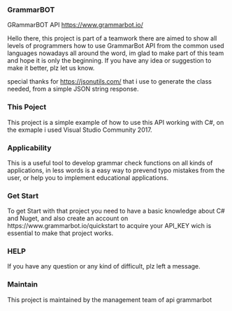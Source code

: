 <h3>GrammarBOT</h3>
GRammarBOT API <a href="https://www.grammarbot.io/">https://www.grammarbot.io/</a>

Hello there, this project is part of a teamwork there are aimed to show all levels of programmers how to use GrammarBot API from 
the common used languages nowadays all around the word, im glad to make part of this team and hope it is only the beginning.
If you have any idea or suggestion to make it better, plz let us know.

special thanks for <a href="https://jsonutils.com/">https://jsonutils.com/</a> that i use to generate the class needed, from a simple JSON string response.

<h3>This Poject</h3>
This project is a simple example of how to use this API working with C#, on the exmaple i used Visual Studio Community 2017.

<h3>Applicability</h3>
This is a useful tool to develop grammar check functions on all kinds of applications, in less words is a easy way to prevend typo mistakes from the user, or help you to implement educational applications.

<h3>Get Start</h3>
To get Start with that project you need to have a basic knowledge about C# and Nuget, and also create an account on https://www.grammarbot.io/quickstart to acquire your API_KEY wich is essential to make that project works.

<h3>HELP</h3>
If you have any question or any kind of difficult, plz left a message.

<h3>Maintain</h3>
This project is maintained by the management team of api grammarbot

